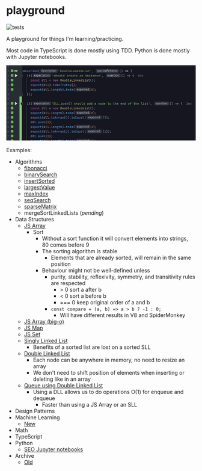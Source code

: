 # playground

![tests](https://github.com/PabloRosales/playground/actions/workflows/node.js.yml/badge.svg)

A playground for things I'm learning/practicing.

Most code in TypeScript is done mostly using TDD. Python is done mostly with Jupyter notebooks.

![Screenshot](./screenshot.png)

Examples:

* Algorithms
  * [fibonacci](./src/tests/unit-tests/algos/fibonacci.test.ts)
  * [binarySearch](./src/tests/unit-tests/algos/binarySearch.test.ts)
  * [insertSorted](./src/tests/unit-tests/algos/insertSorted.test.ts)
  * [largestValue](./src/tests/unit-tests/algos/largest-value.test.ts)
  * [maxIndex](./src/tests/unit-tests/algos/maxIndex.test.ts)
  * [seqSearch](./src/tests/unit-tests/algos/seqSearch.test.ts)
  * [sparseMatrix](./src/tests/unit-tests/algos/sparseMatrix.test.ts)
  * mergeSortLinkedLists (_pending_)
* Data Structures
  * [JS Array](./src/tests/unit-tests/data-structures/arrays.test.ts)
    * Sort
      * Without a sort function it will convert elements into strings, 80 comes before 9
      * The sorting algorithm is stable
        * Elements that are already sorted, will remain in the same position
      * Behaviour might not be well-defined unless
        * purity, stability, reflexivity, symmetry, and transitivity rules are respected
          * \> 0	sort a after b
          *  < 0	sort a before b
          *  === 0	keep original order of a and b
        * `const compare = (a, b) => a > b ? -1 : 0;`
          * Will have different results in V8 and SpiderMonkey
  * [JS Array (big-o)](./src/tests/unit-tests/data-structures/array.big-o.test.ts)
  * [JS Map](./src/tests/unit-tests/data-structures/map.test.ts)
  * [JS Set](./src/tests/unit-tests/data-structures/set.test.ts)
  * [Singly Linked List](./src/tests/unit-tests/data-structures/singly-linked-list.test.ts)
    * Benefits of a sorted list are lost on a sorted SLL
  * [Double Linked List](./src/tests/unit-tests/data-structures/double-linked-list.test.ts)
    * Each node can be anywhere in memory, no need to resize an array
    * We don't need to shift position of elements when inserting or deleting like in an array
  * [Queue using Double Linked List](./src/tests/unit-tests/data-structures/queue-with-dll.test.ts)
    * Using a DLL allows us to do operations O(1) for enqueue and dequeue
      * Faster than using a JS Array or an SLL
* Design Patterns
* Machine Learning
  * [New](./src/ml)
* Math
* TypeScript
* Python
  * [SEO Jupyter notebooks](archive/pre-2022/seo/notebooks)
* Archive
  * [Old](./archive)
